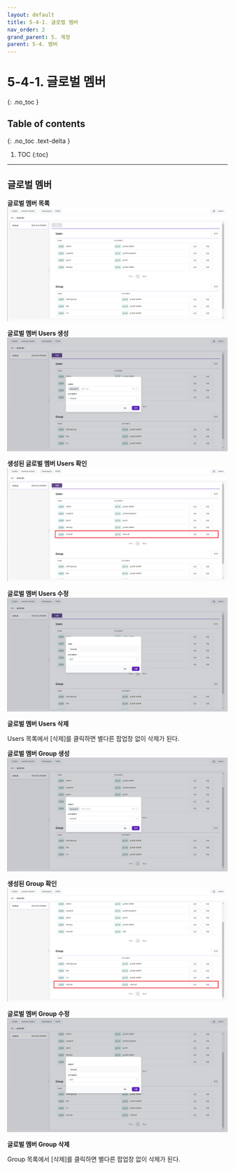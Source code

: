 ```yaml
---
layout: default
title: 5-4-1. 글로벌 멤버
nav_order: 2
grand_parent: 5. 계정
parent: 5-4. 멤버
---
```


# 5-4-1. 글로벌 멤버
{: .no_toc }

## Table of contents
{: .no_toc .text-delta }

1. TOC
{:toc}

---

## 글로벌 멤버

**글로벌 멤버 목록**
![5_account-global-member.png](/assets/images/auth/5_account-global-member.png)

**글로벌 멤버 Users 생성**
![5_account-global-member-create.png](/assets/images/auth/5_account-global-member-create.png)

**생성된 글로벌 멤버 Users 확인**
![5_account-global-member-create-success.png](/assets/images/auth/5_account-global-member-create-success.png)

**글로벌 멤버 Users 수정**
![5_account-global-member-create-update.png](/assets/images/auth/5_account-global-member-create-update.png)

**글로벌 멤버 Users 삭제**

Users 목록에서 [삭제]를 클릭하면 별다른 팝업창 없이 삭제가 된다.


**글로벌 멤버 Group 생성**
![5_account-global-member-group-create.png](/assets/images/auth/5_account-global-member-group-create.png)

**생성된 Group 확인**
![5_account-global-member-group-create-success.png](/assets/images/auth/5_account-global-member-group-create-success.png)

**글로벌 멤버 Group 수정**
![5_account-global-member-group-update.png](/assets/images/auth/5_account-global-member-group-update.png)

**글로벌 멤버 Group 삭제**

Group 목록에서 [삭제]를 클릭하면 별다른 팝업창 없이 삭제가 된다.